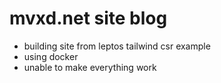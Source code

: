 # mvxd.net site blog

- building site from leptos tailwind csr example
- using docker
- unable to make everything work
